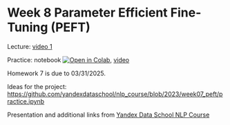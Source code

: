 # Week 8 Parameter Efficient Fine-Tuning (PEFT)

Lecture: [video 1](https://youtu.be/AN99SqVaaYE)

Practice: notebook [![Open in Colab](https://colab.research.google.com/assets/colab-badge.svg)](https://colab.research.google.com/github/anton-selitskiy/RIT_LLM/blob/main/Week08_peft/practice_08.ipynb), [video](https://youtu.be/wizwiKIV1gg)

Homework 7 is due to 03/31/2025. 

Ideas for the project: https://github.com/yandexdataschool/nlp_course/blob/2023/week07_peft/practice.ipynb

Presentation and additional links from [Yandex Data School NLP Course](https://github.com/yandexdataschool/nlp_course/tree/2024/week07_peft) 
